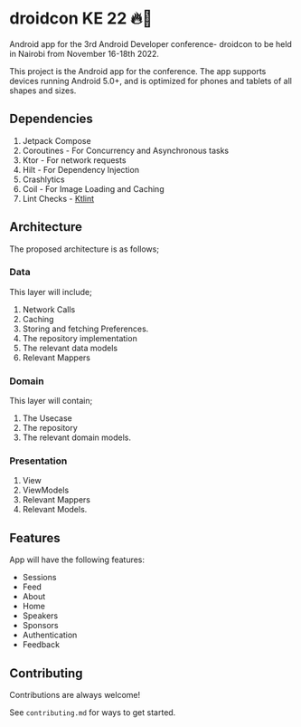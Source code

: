 # droidcon KE 22 🔥🔨

Android app for the 3rd Android Developer conference- droidcon to be held in Nairobi from November 16-18th 2022.

This project is the Android app for the conference. The app supports devices running Android 5.0+, and is optimized for phones and tablets of all shapes and sizes.


## Dependencies
1. Jetpack Compose
2. Coroutines - For Concurrency and Asynchronous tasks
3. Ktor - For network requests
4. Hilt - For Dependency Injection
5. Crashlytics
6. Coil - For Image Loading and Caching
7. Lint Checks - [Ktlint](https://ktlint.github.io/)
## Architecture
The proposed architecture is as follows;

### Data
This layer will include;
1. Network Calls
2. Caching
3. Storing and fetching Preferences.
4. The repository implementation
5. The relevant data models
6. Relevant Mappers

### Domain
This layer will contain;
1. The Usecase
2. The repository
3. The relevant domain models.

### Presentation
1. View
2. ViewModels
3. Relevant Mappers
4. Relevant Models.


## Features
App will have the following features:
- Sessions
- Feed
- About
- Home
- Speakers
- Sponsors
- Authentication
- Feedback

## Contributing

Contributions are always welcome!

See `contributing.md` for ways to get started.
